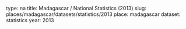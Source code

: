 type: na
title: Madagascar / National Statistics (2013)
slug: places/madagascar/datasets/statistics/2013
place: madagascar
dataset: statistics
year: 2013

